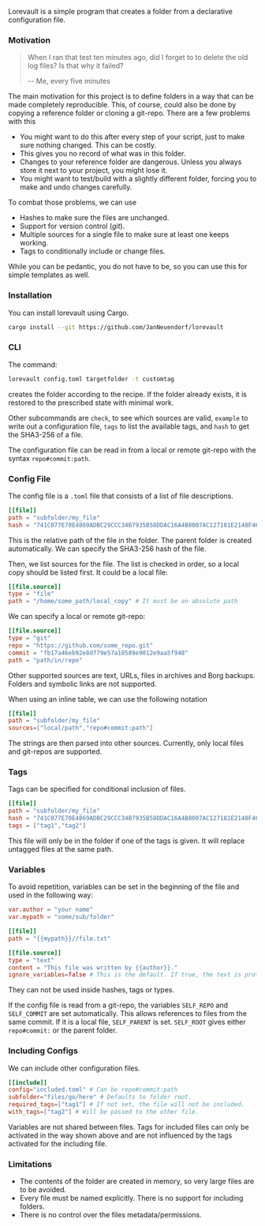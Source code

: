 Lorevault is a simple program that creates a folder from a declarative configuration file.
### Motivation                                                                                               
>When I ran that test ten minutes ago, did I forget to to delete the old log files? Is that why it failed?
>
> -- Me, every five minutes

The main motivation for this project is to define folders in a way that can be made completely reproducible. 
This, of course, could also be done by copying a reference folder or cloning a git-repo. 
There are a few problems with this
- You might want to do this after every step of your script, just to make sure nothing changed. This can be costly.
- This gives you no record of what was in this folder.
- Changes to your reference folder are dangerous. Unless you always store it next to your project, you might lose it.
- You might want to test/build with a slightly different folder, forcing you to make and undo changes carefully.

To combat those problems, we can use 

- Hashes to make sure the files are unchanged.
- Support for version control (*git*).
- Multiple sources for a single file to make sure at least one keeps working.
- Tags to conditionally include or change files.

While you can be pedantic, you do not have to be, so you can use this for simple templates as well.


### Installation
You can install lorevault using Cargo.
```bash
cargo install --git https://github.com/JanNeuendorf/lorevault
```

### CLI

The command:
```sh
lorevault config.toml targetfolder -t customtag
```
creates the folder according to the recipe. 
If the folder already exists, it is restored to the prescribed state with minimal work.

Other subcommands are `check`, to see which sources are valid, `example` to write out a configuration file, `tags` to list the available tags, and `hash` to get the SHA3-256 of a file.

The configuration file can be read in from a local or remote git-repo with the syntax `repo#commit:path`.

### Config File
The config file is a `.toml` file that consists of a list of file descriptions. 

```toml
[[file]]
path = "subfolder/my_file"
hash = "741C077E70E4869ADBC29CCC34B7935B58DDAC16A4B8007AC127181E2148F468"
```
This is the relative path of the file in the folder. The parent folder is created automatically.
We can specify the SHA3-256 hash of the file.

Then, we list sources for the file. The list is checked in order, so a local copy should be listed first.
It could be a local file:
```toml
[[file.source]]
type = "file"
path = "/home/some_path/local_copy" # It must be an absolute path
```
We can specify a local or remote git-repo:
```toml
[[file.source]]
type = "git"
repo = "https://github.com/some_repo.git"
commit = "fb17a46eb92e8d779e57a10589e9012e9aa5f948"
path = "path/in/repo"
```
Other supported sources are text, URLs, files in archives and Borg backups.
Folders and symbolic links are not supported. 

When using an inline table, we can use the following notation
```toml
[[file]]
path = "subfolder/my_file"
sources=["local/path","repo#commit:path"]
```
The strings are then parsed into other sources. Currently, only local files and git-repos are supported.

### Tags
Tags can be specified for conditional inclusion of files.

```toml
[[file]]
path = "subfolder/my_file"
hash = "741C077E70E4869ADBC29CCC34B7935B58DDAC16A4B8007AC127181E2148F468"
tags = ["tag1","tag2"]
```
This file will only be in the folder if one of the tags is given. 
It will replace untagged files at the same path.

### Variables
To avoid repetition, variables can be set in the beginning of the file and used in the following way:
```toml
var.author = "your name"
var.mypath = "some/sub/folder"

[[file]]
path = "{{mypath}}//file.txt"

[[file.source]]
type = "text"
content = "This file was written by {{author}}."
ignore_variables=false # This is the default. If true, the text is protected.
```
They can not be used inside hashes, tags or types.

If the config file is read from a git-repo, the variables 
`SELF_REPO` and `SELF_COMMIT` are set automatically.
This allows references to files from the same commit. If it is a local file, `SELF_PARENT` is set.
`SELF_ROOT` gives either `repo#commit:` or the parent folder.

### Including Configs
We can include other configuration files. 
```toml
[[include]]
config="included.toml" # Can be repo#commit:path
subfolder="files/go/here" # Defaults to folder root.
required_tags=["tag1"] # If not set, the file will not be included.
with_tags=["tag2"] # Will be passed to the other file.

```
Variables are not shared between files. Tags for included files can only be activated in the way shown above and are not influenced by the tags activated for the including file. 


### Limitations

- The contents of the folder are created in memory, so very large files are to be avoided.
- Every file must be named explicitly. There is no support for including folders.
- There is no control over the files metadata/permissions.











